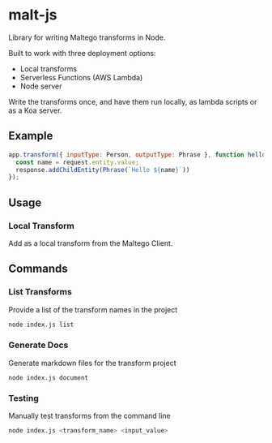 # malt-js

Library for writing Maltego transforms in Node.

Built to work with three deployment options:
- Local transforms
- Serverless Functions (AWS Lambda)
- Node server

Write the transforms once, and have them run locally, as lambda scripts or as a Koa server.

## Example

```javascript
app.transform({ inputType: Person, outputType: Phrase }, function helloWorld(request, response){
  const name = request.entity.value;
  response.addChildEntity(Phrase(`Hello ${name}`))
});
```

## Usage
### Local Transform
Add as a local transform from the Maltego Client.



## Commands

### List Transforms
Provide a list of the transform names in the project
```bash
node index.js list
```


### Generate Docs
Generate markdown files for the transform project
```
node index.js document
```


### Testing
Manually test transforms from the command line
```bash
node index.js <transform_name> <input_value>
```


